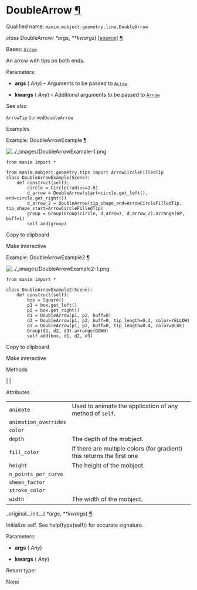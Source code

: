 # DoubleArrow [¶](https://docs.manim.community/en/stable/reference/manim.mobject.geometry.line.DoubleArrow.html\#doublearrow "Link to this heading")

Qualified name: `manim.mobject.geometry.line.DoubleArrow`

_class_ DoubleArrow( _\*args_, _\*\*kwargs_) [\[source\]](https://docs.manim.community/en/stable/_modules/manim/mobject/geometry/line.html#DoubleArrow) [¶](https://docs.manim.community/en/stable/reference/manim.mobject.geometry.line.DoubleArrow.html#manim.mobject.geometry.line.DoubleArrow "Link to this definition")

Bases: [`Arrow`](https://docs.manim.community/en/stable/reference/manim.mobject.geometry.line.Arrow.html#manim.mobject.geometry.line.Arrow "manim.mobject.geometry.line.Arrow")

An arrow with tips on both ends.

Parameters:

- **args** ( _Any_) – Arguments to be passed to [`Arrow`](https://docs.manim.community/en/stable/reference/manim.mobject.geometry.line.Arrow.html#manim.mobject.geometry.line.Arrow "manim.mobject.geometry.line.Arrow")

- **kwargs** ( _Any_) – Additional arguments to be passed to [`Arrow`](https://docs.manim.community/en/stable/reference/manim.mobject.geometry.line.Arrow.html#manim.mobject.geometry.line.Arrow "manim.mobject.geometry.line.Arrow")


See also

`ArrowTip` `CurvedDoubleArrow`

Examples

Example: DoubleArrowExample [¶](https://docs.manim.community/en/stable/reference/manim.mobject.geometry.line.DoubleArrow.html#doublearrowexample)

![../_images/DoubleArrowExample-1.png](https://docs.manim.community/en/stable/_images/DoubleArrowExample-1.png)

```
from manim import *

from manim.mobject.geometry.tips import ArrowCircleFilledTip
class DoubleArrowExample(Scene):
    def construct(self):
        circle = Circle(radius=2.0)
        d_arrow = DoubleArrow(start=circle.get_left(), end=circle.get_right())
        d_arrow_2 = DoubleArrow(tip_shape_end=ArrowCircleFilledTip, tip_shape_start=ArrowCircleFilledTip)
        group = Group(Group(circle, d_arrow), d_arrow_2).arrange(UP, buff=1)
        self.add(group)

```

Copy to clipboard

Make interactive

Example: DoubleArrowExample2 [¶](https://docs.manim.community/en/stable/reference/manim.mobject.geometry.line.DoubleArrow.html#doublearrowexample2)

![../_images/DoubleArrowExample2-1.png](https://docs.manim.community/en/stable/_images/DoubleArrowExample2-1.png)

```
from manim import *

class DoubleArrowExample2(Scene):
    def construct(self):
        box = Square()
        p1 = box.get_left()
        p2 = box.get_right()
        d1 = DoubleArrow(p1, p2, buff=0)
        d2 = DoubleArrow(p1, p2, buff=0, tip_length=0.2, color=YELLOW)
        d3 = DoubleArrow(p1, p2, buff=0, tip_length=0.4, color=BLUE)
        Group(d1, d2, d3).arrange(DOWN)
        self.add(box, d1, d2, d3)

```

Copy to clipboard

Make interactive

Methods

|
|

Attributes

|     |     |
| --- | --- |
| `animate` | Used to animate the application of any method of `self`. |
| `animation_overrides` |  |
| `color` |  |
| `depth` | The depth of the mobject. |
| `fill_color` | If there are multiple colors (for gradient) this returns the first one |
| `height` | The height of the mobject. |
| `n_points_per_curve` |  |
| `sheen_factor` |  |
| `stroke_color` |  |
| `width` | The width of the mobject. |

\_original\_\_init\_\_( _\*args_, _\*\*kwargs_) [¶](https://docs.manim.community/en/stable/reference/manim.mobject.geometry.line.DoubleArrow.html#manim.mobject.geometry.line.DoubleArrow._original__init__ "Link to this definition")

Initialize self. See help(type(self)) for accurate signature.

Parameters:

- **args** ( _Any_)

- **kwargs** ( _Any_)


Return type:

None